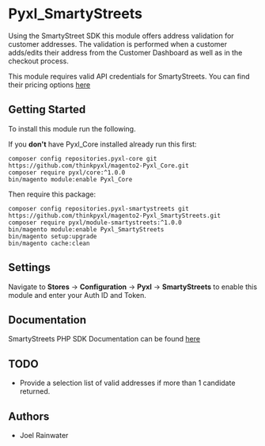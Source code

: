 # Pyxl_SmartyStreets
Using the SmartyStreet SDK this module offers address validation for customer addresses. 
The validation is performed when a customer adds/edits their address from the Customer Dashboard
as well as in the checkout process.

This module requires valid API credentials for SmartyStreets. 
You can find their pricing options [here](https://smartystreets.com/pricing)  

## Getting Started
To install this module run the following.

If you **don't** have Pyxl_Core installed already run this first:

    composer config repositories.pyxl-core git https://github.com/thinkpyxl/magento2-Pyxl_Core.git
    composer require pyxl/core:^1.0.0
    bin/magento module:enable Pyxl_Core
    
Then require this package:

    composer config repositories.pyxl-smartystreets git https://github.com/thinkpyxl/magento2-Pyxl_SmartyStreets.git
    composer require pyxl/module-smartystreets:^1.0.0
    bin/magento module:enable Pyxl_SmartyStreets
    bin/magento setup:upgrade
    bin/magento cache:clean 
    
    
## Settings  
Navigate to **Stores** -> **Configuration** -> **Pyxl** ->  **SmartyStreets** to enable 
this module and enter your Auth ID and Token. 

## Documentation
SmartyStreets PHP SDK Documentation can be found [here](https://smartystreets.com/docs/sdk/php)

## TODO
* Provide a selection list of valid addresses if more than 1 candidate returned. 

## Authors
* Joel Rainwater
